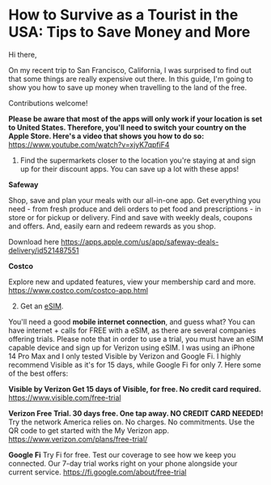 # How to Survive as a Tourist in the USA: Tips to Save Money and More

Hi there, 

On my recent trip to San Francisco, California, I was surprised to find out that some things are really expensive out there. In this guide, I'm going to show you how to save up money when travelling to the land of the free. 

Contributions welcome!

**Please be aware that most of the apps will only work if your location is set to United States. Therefore, you'll need to switch your country on the Apple Store. Here's a video that shows you how to do so:** https://www.youtube.com/watch?v=xjyK7qpfiF4

1. Find the supermarkets closer to the location you're staying at and sign up for their discount apps. You can save up a lot with these apps!

**Safeway**

Shop, save and plan your meals with our all-in-one app. Get everything you need - from fresh produce and deli orders to pet food and prescriptions - in store or for pickup or delivery. Find and save with weekly deals, coupons and offers. And, easily earn and redeem rewards as you shop.

Download here https://apps.apple.com/us/app/safeway-deals-delivery/id521487551 

**Costco** 

Explore new and updated features, view your membership card and more. https://www.costco.com/costco-app.html

2. Get an [eSIM](https://en.wikipedia.org/wiki/ESIM).

You'll need a good **mobile internet connection**, and guess what? You can have internet + calls for FREE with a eSIM, as there are several companies offering trials. Please note that in order to use a trial, you must have an eSIM capable device and sign up for Verizon using eSIM. I was using an iPhone 14 Pro Max and I only tested Visible by Verizon and Google Fi. I highly recommend Visible as it's for 15 days, while Google Fi for only 7. Here some of the best offers:

**Visible by Verizon Get 15 days of Visible, for free. No credit card required.**
https://www.visible.com/free-trial

**Verizon Free Trial. 30 days free. One tap away. NO CREDIT CARD NEEDED!**
Try the network America relies on. No charges. No commitments.
Use the QR code to get started with the My Verizon app. https://www.verizon.com/plans/free-trial/

**Google Fi**
Try Fi for free. Test our coverage to see how we keep you connected. Our 7⁠-⁠day trial works right on your phone alongside your current service.
https://fi.google.com/about/free-trial



